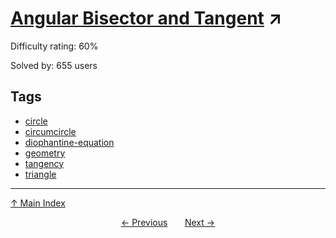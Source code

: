 # [Angular Bisector and Tangent](https://projecteuler.net/problem=296) ↗️

Difficulty rating: 60%

Solved by: 655 users
## Tags

- [circle](../tags/circle.md)
- [circumcircle](../tags/circumcircle.md)
- [diophantine-equation](../tags/diophantine-equation.md)
- [geometry](../tags/geometry.md)
- [tangency](../tags/tangency.md)
- [triangle](../tags/triangle.md)



---

[↑ Main Index](../README.md)


<div align=center><a href='295.md'>← Previous</a> &nbsp;&nbsp; &nbsp;&nbsp;  <a href='297.md'>Next →</a></div>
